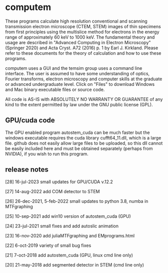 # computem

These programs calculate high resolution conventional and scanning transmission electron microscope (CTEM, STEM) images of thin specimens from first principles using the multislice method for electrons in the energy range of approximately 60 keV to 1000 keV.  The fundamental theory and usage are described in "Advanced Computing in Electron Microscopy" (Springer 2020) and Acta Cryst. A72 (2016) p. 1 by Earl J. Kirkland.  Please refer to these documents for the theory of calculation and how to use these programs.

computem uses a GUI and the temsim group uses a command line interface.  The user is assumed to have some understanding of optics, Fourier transforms, electron microscopy and computer skills at the graduate or advanced undergraduate level. Click on "Files" to download Windows and Mac binary executable files or source code.

All code is AS-IS with ABSOLUTELY NO WARRANTY OR GUARANTEE of any kind to the extent permitted by law under the GNU public license (GPL).

## GPU/cuda code

The GPU enabled program autostem_cuda can be much faster but the windows executable requires the cuda library cufft64_11.dll, which is a large file. github does not easily allow large files to be uploaded, so this dll cannot be easily included here and must be obtained separately (perhaps from NVIDIA), if you wish to run this program.

## release notes 

[28] 16-jul-2023 small updates for GPU/CUDA v.12.2

[27] 14-aug-2022 add COM detector to STEM

[26] 26-dec-2021, 5-feb-2022 small updates to python 3.8, numba in MTFgraphing

[25] 10-sep-2021 add win10 version of autostem_cuda (GPU)

[24] 23-jul-2021 small fixes and add autoslic animation

[23] 16-nov-2020 add juliaMTFgraphing and EMprograms.html

[22] 6-oct-2019 variety of small bug fixes

[21] 7-oct-2018 add autostem_cuda (GPU, linux cmd line only)

[20] 21-may-2018 add segmented detector in STEM (cmd line only)




